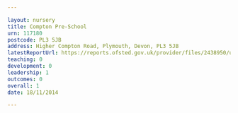 ```yaml
---

layout: nursery
title: Compton Pre-School
urn: 117180
postcode: PL3 5JB
address: Higher Compton Road, Plymouth, Devon, PL3 5JB
latestReportUrl: https://reports.ofsted.gov.uk/provider/files/2438950/urn/117180.pdf
teaching: 0
development: 0
leadership: 1
outcomes: 0
overall: 1
date: 18/11/2014

---
```

